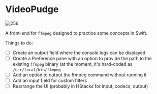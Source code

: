 # VideoPudge

![256](https://user-images.githubusercontent.com/113775151/209412651-34e141a7-3dcc-435f-a1b6-6d11d6350531.png)

A front-end for `ffmpeg` designed to practice some concepts in Swift. 

Things to do: 

- [ ] Create an output field where the console logs can be displayed.
- [ ] Create a Preference pane with an option to provide the path to the existing `ffmpeg` binary (at the moment, it's hard-coded as `/usr/local/bin/ffmpeg`
- [ ] Add an option to output the ffmpeg command without running it
- [ ] Add an input field for custom filters
- [ ] Rearrange the UI (probably in HStacks for input, codecs, output)
